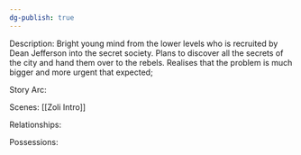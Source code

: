 ```yaml
---
dg-publish: true
---
```

Description:
Bright young mind from the lower levels who is recruited by Dean Jefferson into the secret society. Plans to discover all the secrets of the city and hand them over to the rebels. Realises that the problem is much bigger and more urgent that expected;


Story Arc:

Scenes:
[[Zoli Intro]]

Relationships:

Possessions: